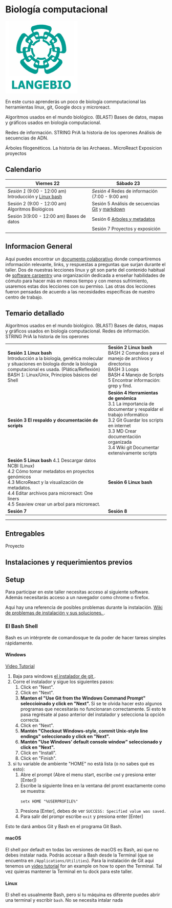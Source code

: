 # Biología computacional
![langebio](imagenes/langebio.png)  

En este curso aprenderás un poco de biología commputacional las herramientas linux, git, Google docs y microreact.  


Algoritmos usados en el mundo biológico. (BLAST)
Bases de datos, mapas y gráficos usados en biología computacional.


Redes de información. STRING PriA la historia de los operones
Análisis de secuencias de ADN.

Árboles filogenéticos. La historia de las Archaeas.. MicroReact
Exposicion proyectos


## Calendario  

|        Viernes 22                                       |            Sábado 23                 |
----------------------------------------------------------|--------------------------------------|
_Sesión 1_ (9:00 - 12:00 am) Introducción y [Linux bash](https://swcarpentry.github.io/shell-novice-es/)               |    _Sesión 4_ Redes de información (7:00 - 9:00 am)|
Sesión 2  (9:00 - 12:00 am) Algoritmos Biológicos             |Sesión 5 Análisis de secuencias [Git](paginas/git/sesion3.md) y [markdown](https://guides.github.com/pdfs/markdown-cheatsheet-online.pdf)  |  
Sesión 3(9:00 - 12:00 am)   Bases de datos   | Sesión 6 [Arboles y metadatos](paginas/genomica/genomica.md)  |  
||Sesión 7 Proyectos y exposición |
## Informacion General  
Aqui puedes encontrar un [documento colaborativo](https://etherpad.net/p/compbio  ) donde compartiremos información relevante, links, y respuestas a preguntas que surjan durante el taller. Dos de nuestras lecciones linux y git son parte del contenido habitual de [software carpentry](https://software-carpentry.org/) una organización dedicada a enseñar habilidades de cómuto para hacer más en menos tiempo y con menos sufrimiento, usaremos estas dos lecciones con su permiso. Las otras dos lecciones fueron pensadas de acuerdo a las necesidades específicas de nuestro centro de trabajo.   

## Temario detallado  
<table> 
    <tr><td> <b> Sesión 1 Linux bash </b> <br>
Introducción a la biología, genética molecular y situaciones en biología donde la biología computacional es usada. (Plática/Reflexión)
BASH 1: Linux/Unix, Principios básicos del Shell  <br>
    </td>
    <td> <b> Sesión 2 Linux bash </b>
BASH 2 Comandos para el manejo de archivos y directorios   <br>
BASH 3 Loops   <br>
BASH 4 Manejo de Scripts    <br>
5 Encontrar información: grep y find. <br> </td>
    
Algoritmos usados en el mundo biológico. (BLAST)
Bases de datos, mapas y gráficos usados en biología computacional.
Redes de información. STRING PriA la historia de los operones
       </td>
       </tr>
<tr> 
    <td><b> Sesión 3  El respaldo y documentación de scripts </b> <br></td>
<td> <b> Sesión 4  Herramientas de genómica </b> <br>  
3.1 La importancia de documentar y respaldar el trabajo informático <br>
3.2 Git Guardar los scripts en internet <br>
3.3 MD Crear documentación organizada <br>
3.4 Wiki git Documentar extensivamente scripts <br>
</td>
     <tr><td>
<b> Sesión 5 Linux bash </b>
4.1 Descargar datos NCBI (Linux) <br>  
4.2 Cómo tomar metadatos en proyectos genómicos <br>  
4.3 MicroReact y la visualización de metadatos. <br>  
4.4 Editar archivos para microreact: One liners <br>  
4.5 Seaview crear un arbol para microreact. <br>  
         </td> 
      <td>
       <b> Sesión 6 Linux bash </b>
       </td>
</tr>

<tr> <td>
    <b>Sesión 7</b>
    </td>
    <td><b>Sesión 8</b></td></tr>
</table>    
       
________________________________________________________________________________________________________
## Entregables  
Proyecto  

## Instalaciones y requerimientos previos  
<h2 id="setup">Setup</h2>  

<p>
  Para participar en este taller necesitas acceso al siguiente software. Además necesitarás acceso a un navegador como chrome o firefox.   
  </p>
<p>
  Aqui hay una referencia de posibles problemas durante la instalación.  
  <a href = "{{site.swc_github}}/workshop-template/wiki/Configuration-Problems-and-Solutions">Wiki de problemas de instalación y sus soluciones. </a>.
</p>

<div id="shell">  
  <h3>El Bash Shell</h3>  
  <p>  
    Bash es un intérprete de comandosque te da poder de hacer tareas simples rápidamente.  
  </p>  

  <div class="row">  
    <div class="col-md-4">  
      <h4 id="shell-windows">Windows</h4>  
      <a href="https://www.youtube.com/watch?v=339AEqk9c-8">Video Tutorial</a>  
      <ol>  
        <li>Baja para windows <a href="https://git-for-windows.github.io/">el instalador de git </a>.</li>  
        <li>Corre el instalador y sigue los siguientes pasos:  
          <ol>  
            <li>Click en "Next".</li>  
            <li>Click en "Next".</li>    
            <li>  
              <strong>  
               Manten el "Use Git from the Windows Command Prompt" seleccioinado y  click en "Next".  
              </strong>  
                Si se te olvida hacer esto algunos programas que necesitarás no funcionaran correctamente.  
                Si esto te pasa regrésate al paso anterior del instalador y selecciona la opción correcta.  
            </li>  
            <li>Click en "Next".</li>
            <li>  
              <strong>  
                Mantén "Checkout Windows-style, commit Unix-style line endings" seleccionado y click en "Next".
              </strong>
            </li>
            <li>  
              <strong>  
                Mantén "Use Windows' default console window" seleccionado y click en "Next".  
              </strong>  
            </li>  
            <li>Click en "Install".</li>
            <li>Click en "Finish".</li>  
          </ol>  
        </li>  
        <li>  
          si tu variable de ambiente "HOME" no está lista (o no sabes qué es esto):
          <ol>
            <li>Abre el prompt (Abre el menu start, escribe <code>cmd</code> y presiona enter [Enter])</li>
            <li>
              Escribe la siguiente línea en la ventana del promt exactamente como se  muestra:  
              <p><code>setx HOME "%USERPROFILE%"</code></p>  
            </li>  
            <li>Presiona [Enter], debes de ver <code>SUCCESS: Specified value was saved.</code></li>
            <li>Para salir del prompr escribe <code>exit</code> y presiona enter [Enter]</li>
          </ol>
        </li>
      </ol>
      <p>Esto te dará ambos Git y Bash en el programa Git Bash.</p>
    </div>
    <div class="col-md-4">
      <h4 id="shell-macosx">macOS</h4>
      <p>
        El shell por default en todas las versiones de macOS es Bash, asi que no debes instalar nada.  Podrás accesar a Bash desde la Terminal
        (que se encuentra en        <code>/Applications/Utilities</code>).
        Para la instalación de Git aqui tenemos un <a href="https://www.youtube.com/watch?v=9LQhwETCdwY ">video tutorial</a>
        for an example on how to open the Terminal.
        Tal vez quieras mantener la Terminal en tu dock para este taller.  
      </p>
    </div>
    <div class="col-md-4">
      <h4 id="shell-linux">Linux</h4>
      <p>
        El shell es usualmente Bash, pero si tu máquina es diferente puedes abrir una terminal y escribir <code>bash</code>.  
        No se necesita intalar nada
      </p>
    </div>
  </div>
</div> 
